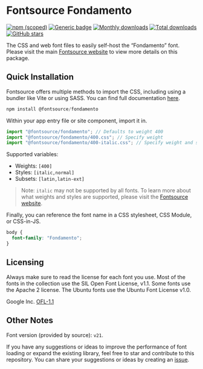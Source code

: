 # Fontsource Fondamento

[![npm (scoped)](https://img.shields.io/npm/v/@fontsource/fondamento?color=brightgreen)](https://www.npmjs.com/package/@fontsource/fondamento) [![Generic badge](https://img.shields.io/badge/fontsource-passing-brightgreen)](https://github.com/fontsource/fontsource) [![Monthly downloads](https://badgen.net/npm/dm/@fontsource/fondamento)](https://github.com/fontsource/fontsource) [![Total downloads](https://badgen.net/npm/dt/@fontsource/fondamento)](https://github.com/fontsource/fontsource) [![GitHub stars](https://img.shields.io/github/stars/fontsource/fontsource.svg?style=social&label=Star)](https://github.com/fontsource/fontsource/stargazers)

The CSS and web font files to easily self-host the “Fondamento” font. Please visit the main [Fontsource website](https://fontsource.org/fonts/fondamento) to view more details on this package.

## Quick Installation

Fontsource offers multiple methods to import the CSS, including using a bundler like Vite or using SASS. You can find full documentation [here](https://fontsource.org/docs/getting-started/introduction).

```javascript
npm install @fontsource/fondamento
```

Within your app entry file or site component, import it in.

```javascript
import "@fontsource/fondamento"; // Defaults to weight 400
import "@fontsource/fondamento/400.css"; // Specify weight
import "@fontsource/fondamento/400-italic.css"; // Specify weight and style
```

Supported variables:
- Weights: `[400]`
- Styles: `[italic,normal]`
- Subsets: `[latin,latin-ext]`

> Note: `italic` may not be supported by all fonts. To learn more about what weights and styles are supported, please visit the [Fontsource website](https://fontsource.org/fonts/fondamento).

Finally, you can reference the font name in a CSS stylesheet, CSS Module, or CSS-in-JS.

```css
body {
  font-family: "Fondamento";
}
```

## Licensing
Always make sure to read the license for each font you use. Most of the fonts in the collection use the SIL Open Font License, v1.1. Some fonts use the Apache 2 license. The Ubuntu fonts use the Ubuntu Font License v1.0.

Google Inc.
[OFL-1.1](http://scripts.sil.org/OFL)

## Other Notes
Font version (provided by source): `v21`.

If you have any suggestions or ideas to improve the performance of font loading or expand the existing library, feel free to star and contribute to this repository. You can share your suggestions or ideas by creating an [issue](https://github.com/fontsource/fontsource/issues).